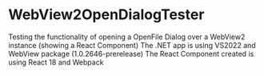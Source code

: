 # WebView2OpenDialogTester
Testing the functionality of opening a OpenFile Dialog over a WebView2 instance (showing a React Component)
The .NET app is using VS2022 and WebView package (1.0.2646-prerelease)
The React Component created is using React 18 and Webpack
